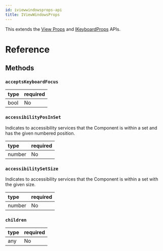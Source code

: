 ```yaml
---
id: iviewwindowsprops-api
title: IViewWindowsProps
---
```


This extends the [View Props](https://reactnative.dev/docs/view#props) and [IKeyboardProps](ikeyboardprops-api-windows.md) APIs.

# Reference

## Methods

### ```acceptsKeyboardFocus```

| type | required |
|:--|:--|
| bool | No |

### ```accessibilityPosInSet```

Indicates to accessibility services that the Component is within a set and has the given numbered position.

| type | required |
|:--|:--|
| number | No |

### ```accessibilitySetSize```

Indicates to accessibility services that the Component is within a set with the given size.

| type | required |
|:--|:--|
| number | No |

### ```children```

| type | required |
|:--|:--|
| any | No |
